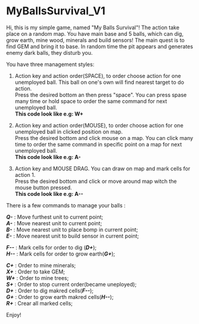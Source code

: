 # MyBallsSurvival_V1
Hi, this is my simple game, named "My Balls Survival"!
The action take place on a random map.
You have main base and 5 balls, which can dig, grow earth, mine wood, minerals and build sensors!
The main quest is to find GEM and bring it to base.
In random time the pit appears and generates enemy dark balls, they disturb you.

You have three management styles:
1) Action key and action order(SPACE), to order choose action for one unemployed ball. This ball on one's own will find nearest target to do action.  
  Press the desired bottom an then press "space". You can press spase many time or hold space to order the same command for next unemployed ball.   
  **This code look like e.g: W+**

2) Action key and action order(MOUSE), to order choose action for one unemployed ball in clicked position on map.  
  Press the desired bottom and click mouse on a map. You can click many time to order the same command in specific point on a map for next unemployed ball.  
  **This code look like e.g: A-**

3) Action key and MOUSE DRAG. You can draw on map and mark cells for action 1.  
  Press the desired bottom and click or move around map witch the mouse button pressed.  
  **This code look like e.g: A--**

There is a few commands to manage your balls :

***Q-*** : Move furthest unit to current point;  
***A-*** : Move nearest unit to current point;  
***B-*** : Move nearest unit to place bomp in current point;  
***E-*** : Move nearest unit to build sensor in current point;  

***F--*** : Mark cells for order to dig (***D+***);  
***H--*** : Mark cells for order to grow earth(***G+***);  

***С+*** : Order to mine minerals;  
***X+*** : Order to take GEM;  
***W+*** : Order to mine trees;  
***S+*** : Order to stop сurrent order(became uneployed);  
***D+*** : Order to dig makred cells(***F--***);   
***G+*** : Order to grow earth makred cells(***H--***);   
***R+*** : Crear all marked cells;  


Enjoy!






